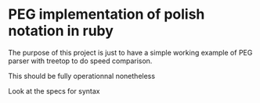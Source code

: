 # PEG implementation of polish notation in ruby

The purpose of this project is just to have a simple working example of PEG
parser with treetop to do speed comparison.

This should be fully operationnal nonetheless

Look at the specs for syntax
